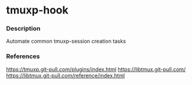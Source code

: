 # tmuxp-hook

### Description

Automate common tmuxp-session creation tasks

### References

https://tmuxp.git-pull.com/plugins/index.html
https://libtmux.git-pull.com/
https://libtmux.git-pull.com/reference/index.html
